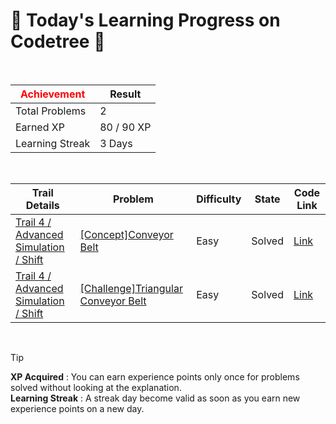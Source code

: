 # 🌲 Today's Learning Progress on Codetree 🌲

<br />

| <span style="color:red;display:block;text-align:center;"> **Achievement**</span> | Result |
|---|---|
|Total Problems| 2 |
| Earned XP | 80 / 90 XP |
| Learning Streak | 3 Days |

<br />

|Trail Details|Problem|Difficulty|State|Code Link|
|---|---|---|---|---|
|[Trail 4 / Advanced Simulation / Shift](https://www.codetree.ai/trail-info/intermediate-low/)|[[Concept]Conveyor Belt](https://www.codetree.ai/trails/complete/curated-cards/intro-conveyor-belt/)|Easy|Solved|[Link](https://github.com/Bobbybrojo/DSA/blob/main/250818/Conveyor%20Belt/conveyor-belt.py)|
|[Trail 4 / Advanced Simulation / Shift](https://www.codetree.ai/trail-info/intermediate-low/)|[[Challenge]Triangular Conveyor Belt](https://www.codetree.ai/trails/complete/curated-cards/challenge-conveyor-belt-triangle/)|Easy|Solved|[Link](https://github.com/Bobbybrojo/DSA/blob/main/250818/Triangular%20Conveyor%20Belt/conveyor-belt-triangle.py)|


<br />

> [!TIP]
> **XP Acquired** : You can earn experience points only once for problems solved without looking at the explanation.  
> **Learning Streak** : A streak day become valid as soon as you earn new experience points on a new day.

